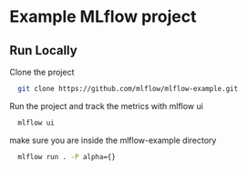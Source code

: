 # Example MLflow project


## Run Locally

Clone the project

```bash
  git clone https://github.com/mlflow/mlflow-example.git
```

Run the project and track the metrics with mlflow ui

```bash
  mlflow ui
```

make sure you are inside the mlflow-example directory
```bash
  mlflow run . -P alpha={}
```

